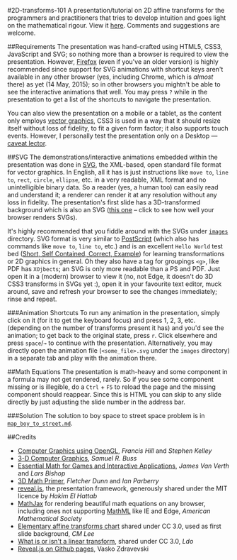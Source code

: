 #2D-transforms-101
A presentation/tutorial on 2D affine transforms for the programmers and practitioners that tries to develop intuition and goes light on the mathematical rigour. View it [here](http://legends2k.github.io/2D-transforms-101/#/). Comments and suggestions are welcome.

##Requirements
The presentation was hand-crafted using HTML5, CSS3, JavaScript and SVG; so nothing more than a browser is required to view the presentation. However, [Firefox](http://www.firefox.com/) (even if you've an older version) is highly recommended since support for SVG animations with shortcut keys aren't available in any other browser (yes, including Chrome, which is _almost_ there) as yet (14 May, 2015); so in other browsers you mightn't be able to see the interactive animations that well. You may press `?` while in the presentation to get a list of the shortcuts to navigate the presentation.

You can also view the presentation on a mobile or a tablet, as the content only employs [vector graphics](http://en.wikipedia.org/wiki/Vector_image_format), CSS3 is used in a way that it should resize itself without loss of fidelity, to fit a given form factor; it also supports touch events. However, I personally test the presentation only on a Desktop — [caveat lector](http://en.wiktionary.org/wiki/caveat_lector).

##SVG
The demonstrations/interactive animations embedded within the presentation was done in [SVG](http://en.wikipedia.org/wiki/Scalable_Vector_Graphics), the XML-based, open standard file format for vector graphics. In English, all it has is just instructions like `move to`, `line to`, `rect`, `circle`, `ellipse`, etc. in a very readable, XML format and no unintelligible binary data. So a reader (yes, a human too) can easily read and understand it; a renderer can render it at any resolution without any loss in fidelity. The presentation's first slide has a 3D-transformed background which is also an SVG ([this one](https://rawgit.com/legends2k/2D-transforms-101/gh-pages/images/2D_affine_xforms.svg) – click to see how well your browser renders SVGs).

It's highly recommended that you fiddle around with the SVGs under [`images`](https://github.com/legends2k/2D-transforms-101/tree/gh-pages/images) directory. SVG format is very similar to [PostScript](http://en.wikipedia.org/wiki/PostScript) (which also has commands like `move to`, `line to`, etc.) and is an excellent `Hello World` test bed ([Short, Self Contained, Correct, Example](http://www.sscce.org/)) for learning transformations or 2D graphics in general. Oh they also have a tag for groupings `<g>`, like PDF has `XOjbects`; an SVG is only more readable than a PS and PDF. Just open it in a (modern) browser to view it (no, not Edge, it doesn't do 3D CSS3 transforms in SVGs yet :), open it in your favourite text editor, muck around, save and refresh your browser to see the changes immediately; rinse and repeat.

###Animation Shortcuts
To run any animation in the presentation, simply click on it (for it to get the keyboard focus) and press 1, 2, 3, etc. (depending on the number of transforms present it has) and you'd see the animation; to get back to the original state, press `r`. Click elsewhere and press `space`/`→` to continue with the presentation. Alternatively, you may directly open the animation file (`<some_file>.svg` under the `images` directory) in a separate tab and play with the animation there.

##Math Equations
The presentation is math-heavy and some component in a formula may not get rendered, rarely. So if you see some component missing or is illegible, do a `Ctrl` + `F5` to reload the page and the missing component should reappear. Since this is HTML you can skip to any slide directly by just adjusting the slide number in the address bar.

###Solution
The solution to boy space to street space problem is in [`map_boy_to_street.md`](https://github.com/legends2k/2D-transforms-101/blob/master/map_boy_to_street.md).

##Credits
* [Computer Graphics using OpenGL](http://amzn.com/0131496700), _Francis Hill_ and _Stephen Kelley_
* [3-D Computer Graphics](http://amzn.com/0521821037), _Samuel R. Buss_
* [Essential Math for Games and Interactive Applications](http://amzn.com/0123742978), _James Van Verth_ and _Lars Bishop_
* [3D Math Primer](http://amzn.com/1568817231), _Fletcher Dunn_ and _Ian Parberry_
* [reveal.js](http://github.com/hakimel/reveal.js), the presentation framework, generously shared under the MIT licence by _Hakim El Hattab_
* [MathJax](http://www.mathjax.org/) for rendering beautiful math equations on any browser, including ones not supporting [MathML](http://en.wikipedia.org/wiki/MathML) like IE and Edge, _American Mathematical Society_
* [Elementary affine transforms chart](http://en.wikipedia.org/wiki/File:2D_affine_transformation_matrix.svg) shared under CC 3.0, used as first slide background, _CM Lee_
* [What is or isn't a linear transform](http://commons.wikimedia.org/wiki/File:LinearTransformations.svg), shared under CC 3.0, _Ldo_
* [Reveal.js on Github pages](http://vaskoz.wordpress.com/2013/12/15/reveal-js-on-github-pages/), Vasko Zdravevski
